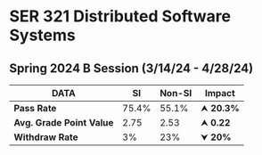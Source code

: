 # SER 321 Distributed Software Systems #
## Spring 2024 B Session (3/14/24 - 4/28/24) ##

| DATA                       | **SI** | **Non-SI** | **Impact**         |
|----------------------------|--------|------------|--------------------|
| **Pass Rate**              | 75.4%  | 55.1%      | &#x2B9D; **20.3%** |
| **Avg. Grade Point Value** | 2.75   | 2.53       | &#x2B9D; **0.22**  |
| **Withdraw Rate**          | 3%     | 23%        | &#x2B9F; **20%**   |